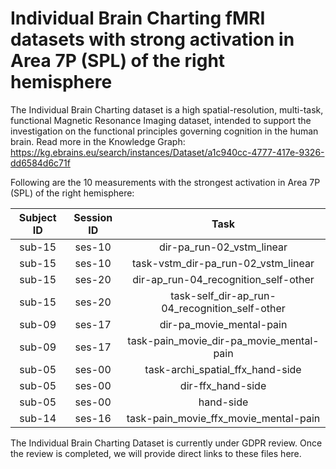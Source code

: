 # Individual Brain Charting fMRI datasets with strong activation in Area 7P (SPL) of the right hemisphere

The Individual Brain Charting dataset is a high spatial-resolution, multi-task, functional Magnetic Resonance Imaging dataset, intended to support the investigation on the functional principles governing cognition in the human brain.
Read more in the Knowledge Graph: https://kg.ebrains.eu/search/instances/Dataset/a1c940cc-4777-417e-9326-dd6584d6c71f

Following are the 10 measurements with the strongest activation in Area 7P (SPL) of the right hemisphere:

| Subject ID | Session ID | Task |
| :-: | :-: | :-: |
| sub-15 | ses-10 | dir-pa_run-02_vstm_linear|
| sub-15 | ses-10 | task-vstm_dir-pa_run-02_vstm_linear|
| sub-15 | ses-20 | dir-ap_run-04_recognition_self-other|
| sub-15 | ses-20 | task-self_dir-ap_run-04_recognition_self-other|
| sub-09 | ses-17 | dir-pa_movie_mental-pain|
| sub-09 | ses-17 | task-pain_movie_dir-pa_movie_mental-pain|
| sub-05 | ses-00 | task-archi_spatial_ffx_hand-side|
| sub-05 | ses-00 | dir-ffx_hand-side|
| sub-05 | ses-00 | hand-side|
| sub-14 | ses-16 | task-pain_movie_ffx_movie_mental-pain|


The Individual Brain Charting Dataset is currently under GDPR review. Once the review is completed, we will provide direct links to these files here.